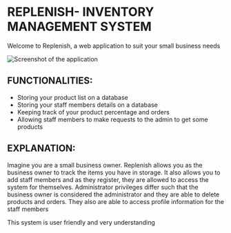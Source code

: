 # REPLENISH- INVENTORY MANAGEMENT SYSTEM


Welcome to Replenish, a web application to suit your small business needs

![Screenshot of the application](/replenish-homepage)

## FUNCTIONALITIES:
- Storing your product list on a database
- Storing your staff members details on a database
- Keeping track of your product percentage and orders
- Allowing staff members to make requests to the admin to get some products


## EXPLANATION:

Imagine you are a small business owner. Replenish allows you as the business owner to track the items you have in storage. 
It also allows you to add staff members and as they register, they are allowed to access the system for themselves. 
Administrator privileges differ such that the business owner is considered the administrator and they are able to delete products and orders.
They also are able to access profile information for the staff members

This system is user friendly and very understanding
